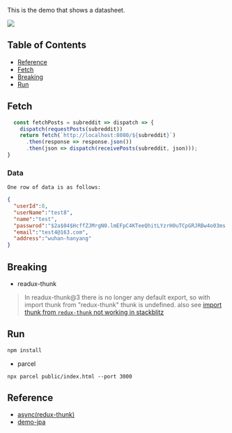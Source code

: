 This is the demo that shows a datasheet.

<img src="https://images2018.cnblogs.com/blog/359743/201806/359743-20180619222509796-2072292283.png" />

## Table of Contents

- [Reference](#reference)
- [Fetch](#fetch)
- [Breaking](#breaking)
- [Run](#run)

## Fetch
```js
  const fetchPosts = subreddit => dispatch => {
    dispatch(requestPosts(subreddit))
    return fetch(`http://localhost:8080/${subreddit}`)
      .then(response => response.json())
      .then(json => dispatch(receivePosts(subreddit, json)));
}
```

### Data
    One row of data is as follows:
```json
{
  "userId":8,
  "userName":"test8",
  "name":"test",
  "passwrod":"$2a$04$HcffZJMrgN0.lmEFpC4KTeeQhitLYzrH0uTCpGRJRBw4o03ms.qWa",
  "email":"test4@163.com",
  "address":"wuhan-hanyang"
}
```

## Breaking
- readux-thunk
> In readux-thunk@3 there is no longer any default export, 
> so with import thunk from "redux-thunk" thunk is undefined.
also see [import thunk from `redux-thunk` not working in stackblitz](https://stackoverflow.com/a/78244503)

## Run
```bash
npm install
```
- parcel
```
npx parcel public/index.html --port 3000
```


## Reference
* [async(redux-thunk)](https://github.com/xiaobin80/userDetails-thunk)
* [demo-jpa](https://github.com/xiaobin80/demo-jpa-spring-boot2-mysql)
